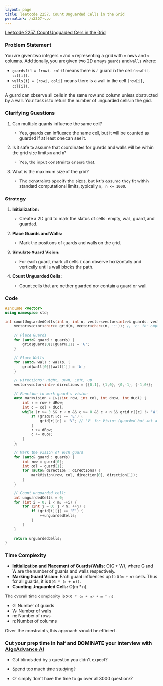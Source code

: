 ```yaml
---
layout: page
title: leetcode 2257. Count Unguarded Cells in the Grid
permalink: /s2257-cpp
---
```

[Leetcode 2257. Count Unguarded Cells in the Grid](https://algoadvance.github.io/algoadvance/l2257)
### Problem Statement

You are given two integers `m` and `n` representing a grid with `m` rows and `n` columns. Additionally, you are given two 2D arrays `guards` and `walls` where:

- `guards[i] = [rowi, coli]` means there is a guard in the cell `(row[i], col[i])`.
- `walls[i] = [rowi, coli]` means there is a wall in the cell `(row[i], col[i])`.

A guard can observe all cells in the same row and column unless obstructed by a wall. Your task is to return the number of unguarded cells in the grid.

### Clarifying Questions

1. Can multiple guards influence the same cell?
   - Yes, guards can influence the same cell, but it will be counted as guarded if at least one can see it.
   
2. Is it safe to assume that coordinates for guards and walls will be within the grid size limits `m` and `n`?
   - Yes, the input constraints ensure that.

3. What is the maximum size of the grid?
   - The constraints specify the sizes, but let's assume they fit within standard computational limits, typically `m, n <= 1000`.

### Strategy

1. **Initialization:**
   - Create a 2D grid to mark the status of cells: empty, wall, guard, and guarded.

2. **Place Guards and Walls:**
   - Mark the positions of guards and walls on the grid.

3. **Simulate Guard Vision:**
   - For each guard, mark all cells it can observe horizontally and vertically until a wall blocks the path.

4. **Count Unguarded Cells:**
   - Count cells that are neither guarded nor contain a guard or wall.

### Code

```cpp
#include <vector>
using namespace std;

int countUnguardedCells(int m, int n, vector<vector<int>>& guards, vector<vector<int>>& walls) {
    vector<vector<char>> grid(m, vector<char>(n, 'E')); // 'E' for Empty
    
    // Place Guards
    for (auto& guard : guards) {
        grid[guard[0]][guard[1]] = 'G';
    }
    
    // Place Walls
    for (auto& wall : walls) {
        grid[wall[0]][wall[1]] = 'W';
    }

    // Directions: Right, Down, Left, Up
    vector<vector<int>> directions = {{0,1}, {1,0}, {0,-1}, {-1,0}};
    
    // Function to mark guard's vision
    auto markVision = [&](int row, int col, int dRow, int dCol) {
        int r = row + dRow;
        int c = col + dCol;
        while (r >= 0 && r < m && c >= 0 && c < n && grid[r][c] != 'W') {
            if (grid[r][c] == 'E') {
                grid[r][c] = 'V'; // 'V' for Vision (guarded but not a guard)
            }
            r += dRow;
            c += dCol;
        }
    };
    
    // Mark the vision of each guard
    for (auto& guard : guards) {
        int row = guard[0];
        int col = guard[1];
        for (auto& direction : directions) {
            markVision(row, col, direction[0], direction[1]);
        }
    }

    // Count unguarded cells
    int unguardedCells = 0;
    for (int i = 0; i < m; ++i) {
        for (int j = 0; j < n; ++j) {
            if (grid[i][j] == 'E') {
                ++unguardedCells;
            }
        }
    }
    
    return unguardedCells;
}
```

### Time Complexity

- **Initialization and Placement of Guards/Walls:** O(G + W), where G and W are the number of guards and walls respectively.
- **Marking Guard Vision:** Each guard influences up to `O(m + n)` cells. Thus for all guards, it is `O(G * (m + n))`.
- **Counting Unguarded Cells:** O(m * n).

The overall time complexity is `O(G * (m + n) + m * n)`.

- G: Number of guards
- W: Number of walls
- m: Number of rows
- n: Number of columns

Given the constraints, this approach should be efficient.


### Cut your prep time in half and DOMINATE your interview with [AlgoAdvance AI](https://algoAdvance.com)

- Got blindsided by a question you didn't expect?

- Spend too much time studying?

- Or simply don't have the time to go over all 3000 questions?

